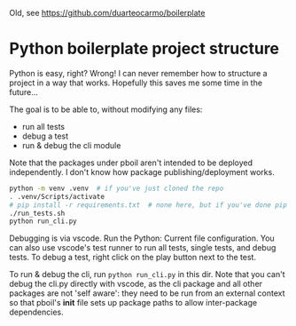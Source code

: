 Old, see https://github.com/duarteocarmo/boilerplate

# Python boilerplate project structure

Python is easy, right? Wrong! I can never remember how to structure a
project in a way that works. Hopefully this saves me some time in the future...

The goal is to be able to, without modifying any files:
- run all tests
- debug a test
- run & debug the cli module

Note that the packages under pboil aren't intended to be deployed independently.
I don't know how package publishing/deployment works.

```sh
python -m venv .venv  # if you've just cloned the repo
. .venv/Scripts/activate
# pip install -r requirements.txt  # none here, but if you've done pip freeze > requirements.txt
./run_tests.sh
python run_cli.py
```

Debugging is via vscode. Run the Python: Current file configuration.
You can also use vscode's test runner to run all tests, single tests, and debug
tests. To debug a test, right click on the play button next to the test.

To run & debug the cli, run `python run_cli.py` in this dir. Note that you can't
debug the cli.py directly with vscode, as the cli package and all other packages
are not 'self aware': they need to be run from an external context so that
pboil's __init__ file sets up package paths to allow inter-package dependencies.
